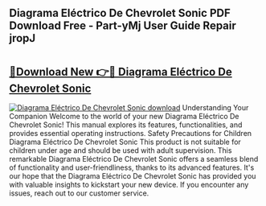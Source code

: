 ## Diagrama Eléctrico De Chevrolet Sonic PDF Download Free - Part-yMj User Guide Repair jropJ

# <h2><a href="http://dfs5pck.blite.top/?on=Diagrama+El%c3%a9ctrico+De+Chevrolet+Sonic">🔗Download New 👉🔴 Diagrama Eléctrico De Chevrolet Sonic</a></h2>

[![Diagrama Eléctrico De Chevrolet Sonic download](https://i.imgur.com/lujVjoI.png)](http://dfs5pck.blite.top/?on=Diagrama+El%c3%a9ctrico+De+Chevrolet+Sonic)
Understanding Your Companion Welcome to the world of your new Diagrama Eléctrico De Chevrolet Sonic! This manual explores its features, functionalities, and provides essential operating instructions. Safety Precautions for Children Diagrama Eléctrico De Chevrolet Sonic This product is not suitable for children under age and should be used with adult supervision. This remarkable Diagrama Eléctrico De Chevrolet Sonic offers a seamless blend of functionality and user-friendliness, thanks to its advanced features. It's our hope that the Diagrama Eléctrico De Chevrolet Sonic has provided you with valuable insights to kickstart your new device. If you encounter any issues, reach out to our customer service.
